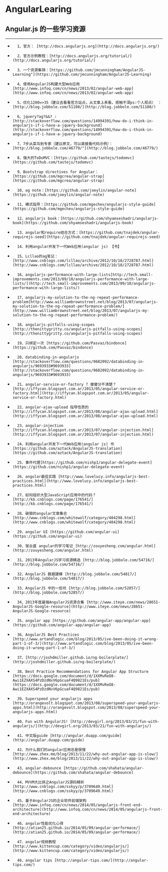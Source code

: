 AngularLearing
==============

## Angular.js 的一些学习资源 ##
--------------
*		1、官方： [http://docs.angularjs.org](http://docs.angularjs.org/)
*		2、官方示例教程：[http://docs.angularjs.org/tutorial/](http://docs.angularjs.org/tutorial/)
*		3、一个资源集锦：[https://github.com/jmcunningham/AngularJS-Learning"](https://github.com/jmcunningham/AngularJS-Learning)
*		4、使用AngularJS构建大型Web应用[http://www.infoq.com/cn/news/2013/02/angular-web-app](http://www.infoq.com/cn/news/2013/02/angular-web-app)
*		5、优化1200=>35（建议去看看官方站点，从文章上来看，感触不深ps:个人观点） ：[http://blog.jobbole.com/51180/](http://blog.jobbole.com/51180/)
*		6、jquery?ag?&&? : [http://stackoverflow.com/questions/14994391/how-do-i-think-in-angularjs-if-i-have-a-jquery-background](http://stackoverflow.com/questions/14994391/how-do-i-think-in-angularjs-if-i-have-a-jquery-background)
*		7、7步从菜鸟到专家（建议原文，可以直接看代码示例）：[http://blog.jobbole.com/46779/"](http://blog.jobbole.com/46779/)
*		8、强大的ToDoMVC：[https://github.com/tastejs/todomvc](https://github.com/tastejs/todomvc)
*		9、Bootstrap directives for Angular：[https://github.com/mgcrea/angular-strap](https://github.com/mgcrea/angular-strap)
*		10、ag note：[https://github.com/joeylin/angular-note](https://github.com/joeylin/angular-note)
*		11、模式指导：[https://github.com/mgechev/angularjs-style-guide](https://github.com/mgechev/angularjs-style-guide)
*		12、angularjs book：[https://github.com/shyamseshadri/angularjs-book](https://github.com/shyamseshadri/angularjs-book)
*		13、angular和require结合方式：[https://github.com/tnajdek/angular-requirejs-seed](https://github.com/tnajdek/angular-requirejs-seed)
*		14、利用angular开发下一代Web应用(angular js) 【书】
*		15、Lcllao的ag笔记：[http://www.cnblogs.com/lcllao/archive/2012/10/18/2728787.html](http://www.cnblogs.com/lcllao/archive/2012/10/18/2728787.html)
*		16、angularjs-performance-with-large-lists[http://tech.small-improvements.com/2013/09/10/angularjs-performance-with-large-lists/](http://tech.small-improvements.com/2013/09/10/angularjs-performance-with-large-lists/)
*		17、angularjs-my-solution-to-the-ng-repeat-performance-problem[http://www.williambrownstreet.net/blog/2013/07/angularjs-my-solution-to-the-ng-repeat-performance-problem/](http://www.williambrownstreet.net/blog/2013/07/angularjs-my-solution-to-the-ng-repeat-performance-problem/)
*		18、angularjs-pitfalls-using-scopes [http://thenittygritty.co/angularjs-pitfalls-using-scopes](http://thenittygritty.co/angularjs-pitfalls-using-scopes)
*		19、只绑定一次 [https://github.com/Pasvaz/bindonce](https://github.com/Pasvaz/bindonce)
*		20、databinding-in-angularjs [http://stackoverflow.com/questions/9682092/databinding-in-angularjs/9693933#9693933](http://stackoverflow.com/questions/9682092/databinding-in-angularjs/9693933#9693933)
*		21、angular-service-or-factory ? 傻傻分不清楚？[http://iffycan.blogspot.com.ar/2013/05/angular-service-or-factory.html](http://iffycan.blogspot.com.ar/2013/05/angular-service-or-factory.html)
*		22、angular-ajax-upload 指导性质的[http://iffycan.blogspot.com.ar/2013/08/angular-ajax-upload.html](http://iffycan.blogspot.com.ar/2013/08/angular-ajax-upload.html)
*		23、angular-injection [http://iffycan.blogspot.com.ar/2013/07/angular-injection.html](http://iffycan.blogspot.com.ar/2013/07/angular-injection.html)
*		24、利用angular开发下一代Web应用(angular js) 书[https://github.com/aztack/AngularJS-translation](https://github.com/aztack/AngularJS-translation)
*		25、事件代理[https://github.com/nishp1/angular-delegate-event](https://github.com/nishp1/angular-delegate-event)
*		26、angular最佳实践 [http://www.lovelucy.info/angularjs-best-practices.html](http://www.lovelucy.info/angularjs-best-practices.html)
*		27、如何组织大型JavaScript应用中的代码？[http://kb.cnblogs.com/page/176541/](http://kb.cnblogs.com/page/176541/)
*		28、破狼的angular文章集合 [http://www.cnblogs.com/whitewolf/category/404298.html](http://www.cnblogs.com/whitewolf/category/404298.html)
*		29、angular UI [https://github.com/angular-ui](https://github.com/angular-ui)
*		30、邹业盛 angular的学习笔记 [http://zouyesheng.com/angular.html](http://zouyesheng.com/angular.html)
*		31、2013年AngularJS学习资源精选 [http://blog.jobbole.com/54716/](http://blog.jobbole.com/54716/)
*		32、AngularJS 数据建模 [http://blog.jobbole.com/54817/](http://blog.jobbole.com/54817/)
*		33、AngularJS 中的一些坑 [http://blog.jobbole.com/52857/](http://blog.jobbole.com/52857/)
*		34、2013年度最强AngularJS资源合集 [http://www.iteye.com/news/28651-AngularJS-Google-resource](http://www.iteye.com/news/28651-AngularJS-Google-resource)
*		35、angular app [https://github.com/angular-app/angular-app](https://github.com/angular-app/angular-app)
*		36、AngularJS Best Practices [http://www.artandlogic.com/blog/2013/05/ive-been-doing-it-wrong-part-1-of-3/](http://www.artandlogic.com/blog/2013/05/ive-been-doing-it-wrong-part-1-of-3/)
*		37、[http://joshdmiller.github.io/ng-boilerplate/](http://joshdmiller.github.io/ng-boilerplate/)
*		38、Best Practice Recommendations for Angular App Structure [https://docs.google.com/document/d/1XXMvReO8-Awi1EZXAXS4PzDzdNvV6pGcuaF4Q9821Es/pub](https://docs.google.com/document/d/1XXMvReO8-Awi1EZXAXS4PzDzdNvV6pGcuaF4Q9821Es/pub)
*		39、Superspeed your angularjs apps [http://orangevolt.blogspot.com/2013/08/superspeed-your-angularjs-apps.html](http://orangevolt.blogspot.com/2013/08/superspeed-your-angularjs-apps.html)
*		40、Fun with AngularJS! [http://devgirl.org/2013/03/21/fun-with-angularjs/](http://devgirl.org/2013/03/21/fun-with-angularjs/)
*		41、中文版guide [http://angular.duapp.com/guide](http://angular.duapp.com/guide)
*		42、为什么我们的angular应用总是很慢 [http://www.zhex.me/blog/2013/11/22/why-out-angular-app-is-slow/](http://www.zhex.me/blog/2013/11/22/why-out-angular-app-is-slow/)
*		43、angular-debounce [https://github.com/shahata/angular-debounce](https://github.com/shahata/angular-debounce)
*		44、MVVM大比拼之AngularJS源码精析 [http://www.cnblogs.com/sskyy/p/3709649.html](http://www.cnblogs.com/sskyy/p/3709649.html)
*		45、基于AngularJS的企业软件前端架构 [http://www.infoq.com/cn/news/2014/05/angularjs-front-end-architecture](http://www.infoq.com/cn/news/2014/05/angularjs-front-end-architecture)
*		46、angular性能优化心得 [http://atian25.github.io/2014/05/09/angular-performace/](http://atian25.github.io/2014/05/09/angular-performace/)
*		47、angular视频教程 [http://www.kittencup.com/category/video/angularjs/](http://www.kittencup.com/category/video/angularjs/)
*		48、angular tips [http://angular-tips.com/](http://angular-tips.com/)
